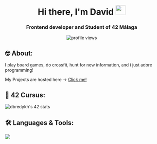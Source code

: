<h1 align="center">
    Hi there, I'm David
<img src="https://github.com/blackcater/blackcater/raw/main/images/Hi.gif" height="32"/>
</h1>
<h3 align="center">Frontend developer and Student of 42 Málaga</h3>
<p align="center">
  <img src="https://komarev.com/ghpvc/?username=Dvaid0805&color=blueviolet" alt="profile views">
</p>
<h2>🤓 About:</h2>
<p>
    I play board games, do crossfit, hunt for new information, and i just adore programming!</p>
<p>
    My Projects are hosted here -> <a href="https://venerable-dieffenbachia-d0efb9.netlify.app/" target="_blank" >Click me!</a>
</p>
<h2>&#127979; 42 Cursus:</h2>
<img src="https://badge.mediaplus.ma/levi/dbredykh?1337Badge=off&UM6P=off" alt="dbredykh's 42 stats" />
<h2>&#x1F6E0; Languages & Tools:</h2>
<span><img src="https://skillicons.dev/icons?i=html,css,typescript,js,react,c,python"/></span>

